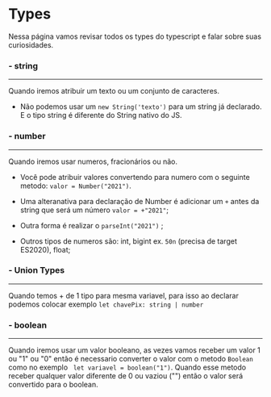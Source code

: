 # Types 

Nessa página vamos revisar todos os types do typescript e falar sobre suas curiosidades.

### - string
----

Quando iremos atribuir um texto ou um conjunto de caracteres.

- Não podemos usar um `new String('texto')` para um string já declarado. E o tipo string é diferente do String nativo do JS.

### - number
----

Quando iremos usar numeros, fracionários ou não.

- Você pode atribuir valores convertendo para numero com o seguinte metodo: `valor = Number("2021")`.

- Uma alteranativa para declaração de Number é adicionar um `+` antes da string que será um número `valor = +"2021"`;

- Outra forma é realizar o `parseInt("2021")` ;

- Outros tipos de numeros são: int, bigint ex. `50n` (precisa de target ES2020), float;

### - Union Types
----
Quando temos + de 1 tipo para mesma variavel, para isso ao declarar podemos colocar exemplo `let chavePix: string | number`


### - boolean
----
Quando iremos usar um valor booleano, as vezes vamos receber um valor 1 ou "1" ou "0" então é necessario converter o valor com o metodo `Boolean` como no exemplo ` let variavel = boolean("1")`.
Quando esse metodo receber qualquer valor diferente de 0 ou vaziou ("") então o valor será convertido para o boolean.

